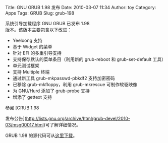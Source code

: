 Title: GNU GRUB 1.98 发布
Date: 2010-03-07 11:34
Author: toy
Category: Apps
Tags: GRUB
Slug: grub-198

系统引导加载程序 GNU GRUB 已发布 1.98  
版本。该版本主要包含以下改进：

+ Yeeloong 支持  
+ 基于 Widget 的菜单  
+ 针对 EFI 的多重引导支持  
+ 支持保存默认的菜单条目（利用新的 grub-reboot 和 grub-set-default
工具）  
+ 单元测试框架  
+ 支持 Multiple 终端  
+ 通过新工具 grub-mkpasswd-pbkdf2 支持加密密码  
+ 已移除 grub-mkfloppy，利用 grub-mkrescue 可制作软驱映像  
+ 为 GNU/Hurd 添加了 grub-probe 支持  
+ 增添了 gettext 支持

参阅 [GRUB 1.98  

发布公告](http://lists.gnu.org/archive/html/grub-devel/2010-03/msg00017.html)可了解详细情况。

GRUB 1.98 的源代码可从[这里下载](http://alpha.gnu.org/gnu/grub/)。
